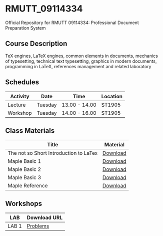 # RMUTT_09114334
Official Repository for RMUTT 09114334: Professional Document Preparation System

## Course Description

TeX engines, LaTeX engines, common elements in documents, mechanics of typesetting, technical text typesetting, graphics in modern documents, programming in LaTeX, references management and related laboratory

## Schedules

|Activity|  Date | Time | Location |
|--------|-------|------|----------|
|Lecture| Tuesday | 13.00 - 14.00 | ST1905 |
|Workshop| Tuesday | 14.00 - 16.00 | ST1905 |

## Class Materials

| Title | Material |
|----------|---------------|
| The not so Short Introduction to LaTex | [Download](./materials/lshort.pdf) |
| Maple Basic 1 | [Download](./materials/basic_1.pdf) |
| Maple Basic 2 | [Download](./materials/basic_2.pdf) |
| Maple Basic 3 | [Download](./materials/basic_3.pdf) |
| Maple Reference  | [Download](./materials/reference.pdf) |

## Workshops

| LAB | Download URL |
|-----|--------------|
| LAB 1 | [Problems](./materials/lab_01.pdf) |